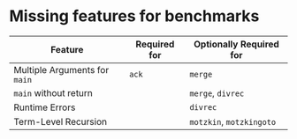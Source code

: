 # Missing features for benchmarks

| Feature                       | Required for        | Optionally Required for | 
| ----------------------------- | ------------------- | ----------------------- |
| Multiple Arguments for `main` | `ack`               | `merge`                 |
| `main` without return         |                     | `merge`, `divrec`       |
| Runtime Errors                |                     | `divrec`                | 
| Term-Level Recursion          |                     | `motzkin`, `motzkingoto`|
